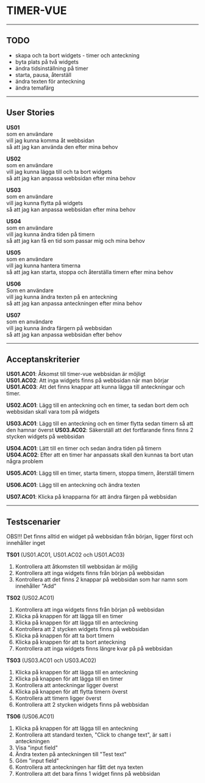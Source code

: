 # TIMER-VUE

---

## TODO

- skapa och ta bort widgets \- timer och anteckning
- byta plats på två widgets
- ändra tidsinställning på timer
- starta, pausa, återställ
- ändra texten för anteckning
- ändra temafärg

---

## User Stories

**US01**  
som en användare  
vill jag kunna komma åt webbsidan  
så att jag kan använda den efter mina behov

**US02**  
som en användare  
vill jag kunna lägga till och ta bort widgets  
så att jag kan anpassa webbsidan efter mina behov

**US03**  
som en användare  
vill jag kunna flytta på widgets  
så att jag kan anpassa webbsidan efter mina behov

**US04**  
som en användare  
vill jag kunna ändra tiden på timern  
så att jag kan få en tid som passar mig och mina behov

**US05**  
som en användare  
vill jag kunna hantera timerna  
så att jag kan starta, stoppa och återställa timern efter mina behov

**US06**  
Som en användare  
vill jag kunna ändra texten på en anteckning  
så att jag kan anpassa anteckningen efter mina behov

**US07**  
som en användare  
vill jag kunna ändra färgern på webbsidan  
så att jag kan anpassa webbsidan efter behov

---

## Acceptanskriterier

**US01.AC01**: Åtkomst till timer-vue webbsidan är möjligt  
**US01.AC02**: Att inga widgets finns på webbsidan när man börjar  
**US01.AC03**: Att det finns knappar att kunna lägga till anteckningar och timer.

**US02.AC01**: Lägg till en anteckning och en timer, ta sedan bort dem och webbsidan skall vara tom på widgets

**US03.AC01**: Lägg till en anteckning och en timer flytta sedan timern så att den hamnar överst
**US03.AC02**: Säkerställ att det fortfarande finns finns 2 stycken widgets på webbsidan

**US04.AC01**: Lätt till en timer och sedan ändra tiden på timern  
**US04.AC02**: Efter att en timer har anpassats skall den kunnas ta bort utan några problem

**US05.AC01**: Lägg till en timer, starta timern, stoppa timern, återställ timern

**US06.AC01**: Lägg till en anteckning och ändra texten

**US07.AC01**: Klicka på knapparna för att ändra färgen på webbsidan

---

## Testscenarier

OBS!!! Det finns alltid en widget på webbsidan från början, ligger först och innehåller inget

**TS01** (US01.AC01, US01.AC02 och US01.AC03)  
01. Kontrollera att åtkomsten till webbsidan är möjlig  
02. Kontrollera att inga widgets finns från början på webbsidan  
03. Kontrollera att det finns 2 knappar på webbsidan som har namn som innehåller "Add"

**TS02** (US02.AC01)  
01. Kontrollera att inga widgets finns från början på webbsidan  
02. Klicka på knappen för att lägga till en timer  
03. Klicka på knappen för att lägga till en anteckning  
04. Kontrollera att 2 stycken widgets finns på webbsidan  
05. Klicka på knappen för att ta bort timern  
06. Klicka på knappen för att ta bort anteckning  
07. Kontrollera att inga widgets finns längre kvar på på webbsidan

**TS03** (US03.AC01 och US03.AC02)  
01. Klicka på knappen för att lägga till en anteckning  
02. Klicka på knappen för att lägga till en timer  
03. Kontrollera att anteckningar ligger överst  
04. Klicka på knappen för att flytta timern överst  
05. Kontrollera att timern ligger överst  
06. Kontrollera att 2 stycken widgets finns på webbsidan

**TS06** (US06.AC01)  
01. Klicka på knappen för att lägga till en anteckning  
02. Kontrollera att standard texten, "Click to change text", är satt i anteckningen  
03. Visa "input field"  
04. Ändra texten på anteckningen till "Test text"  
05. Göm "input field"  
04. Kontrollera att anteckningen har fått det nya texten  
05. Kontrollera att det bara finns 1 widget finns på webbsidan
